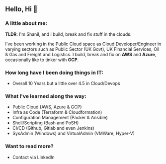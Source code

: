 ## Hello, Hi 👋 

### A little about me:
**TLDR**: I'm Shanil, and I build, break and fix stuff in the clouds. 

I've been working in the Public Cloud space as Cloud Developer/Engineer in varying sectors such as Public Sector (UK Govt), UK Financial Services, Oil & Gas and Freight and Logistics. 
I build, break and fix on **AWS** and **Azure**, occasionally like to tinker with **GCP**.

### How long have I been doing things in IT:
- Overall 10 Years but a little over 4.5 in Cloud/Devops

### What I've learned along the way:
- Public Cloud (AWS, Azure & GCP) 
- Infra as Code (Terraform & Cloudformation)
- Configuration Management (Packer & Ansible)
- Shell/Scripting (Bash and PoSH)
- CI/CD (Github, Gitlab and even Jenkins)
- SysAdmin (Windows) and VirtualAdmin (VMWare, Hyper-V)

### Want to read more?
- Contact via LinkedIn
